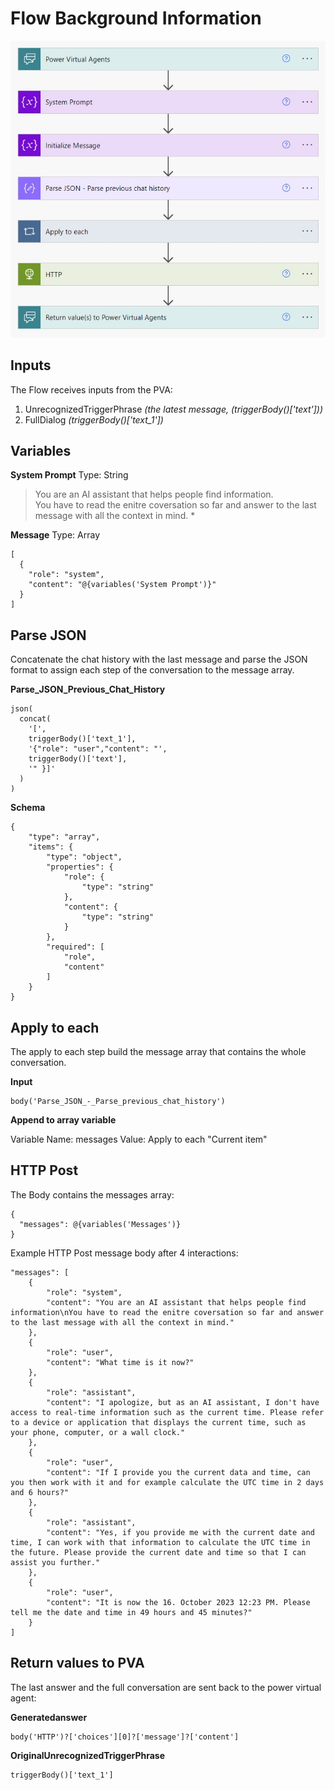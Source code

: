 # Flow Background Information 

![The Flow](../images/flow.jpg) <br>

## Inputs
The Flow receives inputs from the PVA:

1. UnrecognizedTriggerPhrase *(the latest message, (triggerBody()['text']))*
1. FullDialog *(triggerBody()['text_1'])*

## Variables

**System Prompt**
Type: String
> You are an AI assistant that helps people find information. <br>
> You have to read the enitre coversation so far and answer to the last message with all the context in mind. *

**Message**
Type: Array
```
[
  {
    "role": "system",
    "content": "@{variables('System Prompt')}"
  }
]
```

## Parse JSON
Concatenate the chat history with the last message and parse the JSON format to assign each step of the conversation to the message array. <br>

**Parse_JSON_Previous_Chat_History**
```
json(
  concat(
    '[',
    triggerBody()['text_1'],
    '{"role": "user","content": "', 
    triggerBody()['text'], 
    '" }]'
  )
)
```

**Schema**
```
{
    "type": "array",
    "items": {
        "type": "object",
        "properties": {
            "role": {
                "type": "string"
            },
            "content": {
                "type": "string"
            }
        },
        "required": [
            "role",
            "content"
        ]
    }
}
```

## Apply to each

The apply to each step build the message array that contains the whole conversation.

**Input**
```
body('Parse_JSON_-_Parse_previous_chat_history')
```

**Append to array variable**

Variable Name: messages
Value: Apply to each "Current item"

## HTTP Post

The Body contains the messages array:

```
{
  "messages": @{variables('Messages')}
}
```

Example HTTP Post message body after 4 interactions:

```
"messages": [
    {
        "role": "system",
        "content": "You are an AI assistant that helps people find information\nYou have to read the enitre coversation so far and answer to the last message with all the context in mind."
    },
    {
        "role": "user",
        "content": "What time is it now?"
    },
    {
        "role": "assistant",
        "content": "I apologize, but as an AI assistant, I don't have access to real-time information such as the current time. Please refer to a device or application that displays the current time, such as your phone, computer, or a wall clock."
    },
    {
        "role": "user",
        "content": "If I provide you the current data and time, can you then work with it and for example calculate the UTC time in 2 days and 6 hours?"
    },
    {
        "role": "assistant",
        "content": "Yes, if you provide me with the current date and time, I can work with that information to calculate the UTC time in the future. Please provide the current date and time so that I can assist you further."
    },
    {
        "role": "user",
        "content": "It is now the 16. October 2023 12:23 PM. Please tell me the date and time in 49 hours and 45 minutes?"
    }
]

```

## Return values to PVA

The last answer and the full conversation are sent back to the power virtual agent:

**Generatedanswer**

```
body('HTTP')?['choices'][0]?['message']?['content']
```

**OriginalUnrecognizedTriggerPhrase**

```
triggerBody()['text_1']
```

